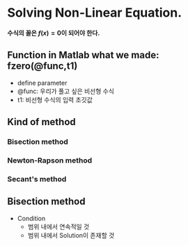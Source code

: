 # Solving Non-Linear Equation. 
 **수식의 꼴은 $f(x)=0$이 되어야 한다.**
 ## Function in Matlab what we made: fzero(@func,t1)
   - define parameter
   - @func: 우리가 풀고 싶은 비선형 수식
   - t1: 비선형 수식의 입력 초깃값
## Kind of method 
 ### Bisection method
 ### Newton-Rapson method
 ### Secant's method

## Bisection method 
 - Condition
   - 범위 내에서 연속적일 것
   - 범위 내에서 Solution이 존재할 것
